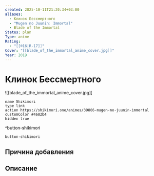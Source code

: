 ```yaml
---
created: 2025-10-11T21:20:34+03:00
aliases:
  - Клинок Бессмертного
  - "Mugen no Juunin: Immortal"
  - Blade of the Immortal
Status: plan
Type: anime
Rating:
  - "[[®️16|R-17]]"
Cover: "[[blade_of_the_immortal_anime_cover.jpg]]"
Year: 2019
---
```


# Клинок Бессмертного

![[blade_of_the_immortal_anime_cover.jpg]]



```button
name Shikimori
type link
action https://shikimori.one/animes/39806-mugen-no-juunin-immortal
customColor #4682b4
hidden true
```
^button-shikimori





`button-shikimori`

## Причина добавления




## Описание


